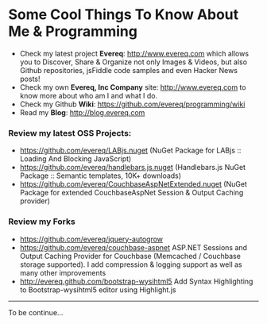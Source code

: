 # Some Cool Things To Know About Me & Programming

- Check my latest project **Evereq**: <http://www.evereq.com> which allows you to Discover, Share & Organize not only Images & Videos, but also Github repositories, jsFiddle code samples and even Hacker News posts!
- Check my own **Evereq, Inc Company** site: <http://www.evereq.com> to know more about who am I and what I do.
- Check my Github **Wiki**: <https://github.com/evereq/programming/wiki>
- Read my **Blog**: <http://blog.evereq.com>

### Review my latest **OSS Projects**: 
  * <https://github.com/evereq/LABjs.nuget> (NuGet Package for LABjs :: Loading And Blocking JavaScript) 
  * <https://github.com/evereq/handlebars.js.nuget> (Handlebars.js NuGet Package :: Semantic templates, 10K+ downloads) 
  * <https://github.com/evereq/CouchbaseAspNetExtended.nuget> (NuGet Package for extended CouchbaseAspNet Session & Output Caching provider)

### Review my Forks
  * <https://github.com/evereq/jquery-autogrow>
  * <https://github.com/evereq/couchbase-aspnet> ASP.NET Sessions and Output Caching Provider for Couchbase
    (Memcached / Couchbase storage supported). I add compression & logging support as well as many other improvements
  * <http://evereq.github.com/bootstrap-wysihtml5> Add Syntax Highlighting to Bootstrap-wysihtml5 editor
using Highlight.js

***

To be continue...  
